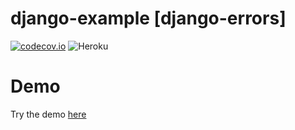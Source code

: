 # django-example [**django-errors**]
[![codecov.io](https://codecov.io/github/DLRSP/example/coverage.svg?branch=django-errors)](https://codecov.io/github/DLRSP/example?branch=django-errors)
![Heroku](https://pyheroku-badge.herokuapp.com/?app=django-errors)

# Demo
Try the demo [here](https://django-errors.herokuapp.com/)
